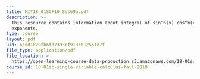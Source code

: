 ```yaml
---
title: MIT18_01SCF10_Ses69a.pdf
description: >-
  This resource contains information about integral of sin^n(x) cos^m(x), even
  exponents.
type: course
layout: pdf
uid: 6cdd1829fb6fd7393cf913c012551d7f
file_type: application/pdf
file_location: >-
  https://open-learning-course-data-production.s3.amazonaws.com/18-01sc-single-variable-calculus-fall-2010/6cdd1829fb6fd7393cf913c012551d7f_MIT18_01SCF10_Ses69a.pdf
course_id: 18-01sc-single-variable-calculus-fall-2010
---
```

